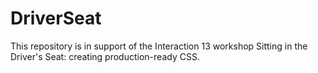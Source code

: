DriverSeat
==========

This repository is in support of the Interaction 13 workshop Sitting in the Driver's Seat: creating production-ready CSS.